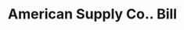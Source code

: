 ---
doi: 10.7916/D83F61QJ
date_other: '1895'
date_other_textual: '1895'
form: printed ephemera
genre:
- Invoices
name:
- American Supply Co.
object_in_context_url: https://biggert.cul.columbia.edu/items/view/ave_biggert_00493
subject_hierarchical_geographic:
- New Bedford, Massachusetts, United States
subject_name:
- American Supply Co.
title: American Supply Co.. Bill
sort_title: American Supply Co.. Bill
call_number: ave_biggert_00493
coordinates:
- 41.63611111111111,-70.93472222222222
pid: ave_biggert_00493
identifiers: ave_biggert_00493
thumbnail: https://derivativo-1.library.columbia.edu/iiif/2/ldpd:343845/full/!256,256/0/native.jpg
permalink: "/items/ave_biggert_00493/"
layout: iiif-image-page
---
